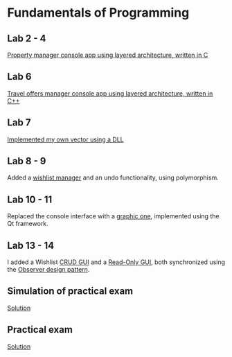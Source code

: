 # Fundamentals of Programming
## Lab 2 - 4
[Property manager console app using layered architecture, written in C](https://github.com/ciuiseb/UBB/tree/main/Semestrul%201/FP/lab%202)

## Lab 6 
[Travel offers manager console app using layered architecture, written in C++](https://github.com/ciuiseb/UBB/tree/main/Semestrul%202/OOP/lab%206-9)

## Lab 7
[Implemented my own vector using a DLL](https://github.com/ciuiseb/UBB/tree/main/Semestrul%202/OOP/lab%206-9/my_vector(lab%207))

## Lab 8 - 9
Added a [wishlist manager](https://github.com/ciuiseb/UBB/blob/main/Semestrul%202/OOP/lab%206-9/wishlist.h) and an undo functionality, using polymorphism.

## Lab 10 - 11
Replaced the console interface with a [graphic one](https://github.com/ciuiseb/UBB/tree/main/Semestrul%202/OOP/lab%2010-14/QtClasses), implemented using the Qt framework.

## Lab 13 - 14
I added a Wishlist [CRUD GUI](https://github.com/ciuiseb/UBB/blob/main/Semestrul%202/OOP/lab%2010-14/QtClasses/user_crud_window.h) and a [Read-Only GUI](https://github.com/ciuiseb/UBB/blob/main/Semestrul%202/OOP/lab%2010-14/QtClasses/user_read_only_window.h), both synchronized using the [Observer design pattern](https://github.com/ciuiseb/UBB/blob/main/Semestrul%202/OOP/lab%2010-14/QtClasses/observer.h). 

## Simulation of practical exam
[Solution](https://github.com/ciuiseb/UBB/tree/main/Semestrul%202/OOP/SIMULARE(lab%2012))

## Practical exam
[Solution](https://github.com/ciuiseb/UBB/tree/main/Semestrul%202/OOP/PRACTIC)
